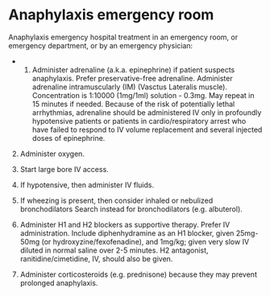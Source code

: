 # Anaphylaxis emergency room

Anaphylaxis emergency hospital treatment in an emergency room, or emergency department, or by an emergency physician:

* 1. Administer adrenaline (a.k.a. epinephrine) if patient suspects anaphylaxis. Prefer preservative-free adrenaline. Administer adrenaline intramuscularly (IM) (Vasctus Lateralis muscle). Concentration is 1:10000 (1mg/1ml) solution - 0.3mg. May repeat in 15 minutes if needed. Because of the risk of potentially lethal arrhythmias, adrenaline should be administered IV only in profoundly hypotensive patients or patients in cardio/respiratory arrest who have failed to respond to IV volume replacement and several injected doses of epinephrine.

2. Administer oxygen.

3. Start large bore IV access.

4. If hypotensive, then administer IV fluids.

5. If wheezing is present, then consider inhaled or nebulized bronchodilators
Search instead for bronchodilators (e.g. albuterol).

6. Administer H1 and H2 blockers as supportive therapy. Prefer IV administration. Include diphenhydramine as an H1 blocker, given 25mg-50mg (or hydroxyzine/fexofenadine), and 1mg/kg; given very slow IV diluted in normal saline over 2-5 minutes. H2 antagonist, ranitidine/cimetidine, IV, should also be given.

7. Administer corticosteroids (e.g. prednisone) because they may prevent prolonged anaphylaxis.
   